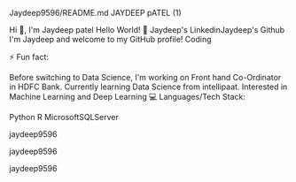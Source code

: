 Jaydeep9596/README.md
JAYDEEP pATEL (1)

Hi 👋, I'm Jaydeep patel
Hello World! 👋
Jaydeep's LinkedinJaydeep's Github
I'm Jaydeep and welcome to my GitHub profile!
Coding


⚡ Fun fact:

Before switching to Data Science, I'm working on Front hand Co-Ordinator in HDFC Bank.
Currently learning Data Science from intellipaat.
Interested in Machine Learning and Deep Learning
💻 Languages/Tech Stack:

Python R MicrosoftSQLServer  

 jaydeep9596

jaydeep9596

jaydeep9596
